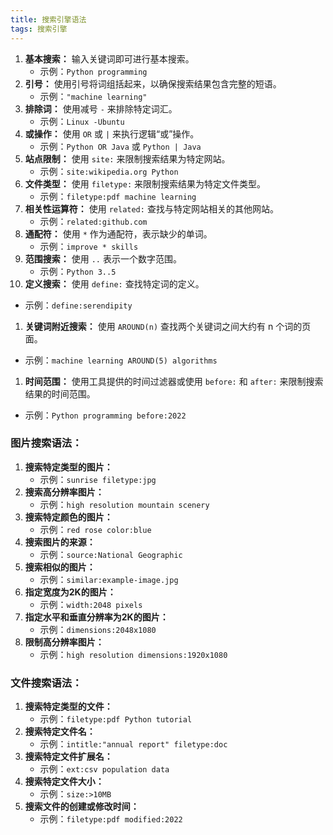 ```yaml
---
title: 搜索引擎语法
tags: 搜索引擎
---
```


1. **基本搜索：** 输入关键词即可进行基本搜索。
   - 示例：`Python programming`
2. **引号：** 使用引号将词组括起来，以确保搜索结果包含完整的短语。
   - 示例：`"machine learning"`
3. **排除词：** 使用减号 `-` 来排除特定词汇。
   - 示例：`Linux -Ubuntu`
4. **或操作：** 使用 `OR` 或 `|` 来执行逻辑“或”操作。
   - 示例：`Python OR Java` 或 `Python | Java`
5. **站点限制：** 使用 `site:` 来限制搜索结果为特定网站。
   - 示例：`site:wikipedia.org Python`
6. **文件类型：** 使用 `filetype:` 来限制搜索结果为特定文件类型。
   - 示例：`filetype:pdf machine learning`
7. **相关性运算符：** 使用 `related:` 查找与特定网站相关的其他网站。
   - 示例：`related:github.com`
8. **通配符：** 使用 `*` 作为通配符，表示缺少的单词。
   - 示例：`improve * skills`
9. **范围搜索：** 使用 `..` 表示一个数字范围。
   - 示例：`Python 3..5`
10. **定义搜索：** 使用 `define:` 查找特定词的定义。

- 示例：`define:serendipity`

1. **关键词附近搜索：** 使用 `AROUND(n)` 查找两个关键词之间大约有 n 个词的页面。

- 示例：`machine learning AROUND(5) algorithms`

1. **时间范围：** 使用工具提供的时间过滤器或使用 `before:` 和 `after:` 来限制搜索结果的时间范围。

- 示例：`Python programming before:2022`



### 图片搜索语法：

1. **搜索特定类型的图片：**
   - 示例：`sunrise filetype:jpg`
2. **搜索高分辨率图片：**
   - 示例：`high resolution mountain scenery`
3. **搜索特定颜色的图片：**
   - 示例：`red rose color:blue`
4. **搜索图片的来源：**
   - 示例：`source:National Geographic`
5. **搜索相似的图片：**
   - 示例：`similar:example-image.jpg`
6. **指定宽度为2K的图片：**
   - 示例：`width:2048 pixels`
7. **指定水平和垂直分辨率为2K的图片：**
   - 示例：`dimensions:2048x1080`
8. **限制高分辨率图片：**
   - 示例：`high resolution dimensions:1920x1080`

### 文件搜索语法：

1. **搜索特定类型的文件：**
   - 示例：`filetype:pdf Python tutorial`
2. **搜索特定文件名：**
   - 示例：`intitle:"annual report" filetype:doc`
3. **搜索特定文件扩展名：**
   - 示例：`ext:csv population data`
4. **搜索特定文件大小：**
   - 示例：`size:>10MB`
5. **搜索文件的创建或修改时间：**
   - 示例：`filetype:pdf modified:2022`